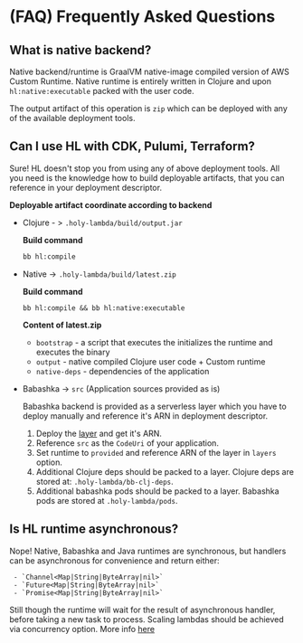 # (FAQ) Frequently Asked Questions 

## What is native backend?
   Native backend/runtime is GraalVM native-image compiled version of AWS Custom Runtime. Native runtime is entirely written in Clojure and upon `hl:native:executable` packed with the user code. 
   
   The output artifact of this operation is `zip` which can be deployed with any of the available deployment tools. 
   
## Can I use HL with CDK, Pulumi, Terraform?
   Sure! HL doesn't stop you from using any of above deployment tools. All you need is the knowledge how to build deployable artifacts, that you can reference in your deployment descriptor.
  
   **Deployable artifact coordinate according to backend**
  
   - Clojure - > `.holy-lambda/build/output.jar`
   
     **Build command**
     ```bash
     bb hl:compile
     ```

   - Native -> `.holy-lambda/build/latest.zip`
   
     **Build command**
     ``` 
     bb hl:compile && bb hl:native:executable
     ```
     
     **Content of latest.zip**
     - `bootstrap` - a script that executes the initializes the runtime and executes the binary
     - `output` - native compiled Clojure user code + Custom runtime
     - `native-deps` - dependencies of the application
     
   - Babashka -> `src` (Application sources provided as is)

     Babashka backend is provided as a serverless layer which you have to deploy manually and reference it's ARN in deployment descriptor.
     1. Deploy the [layer](https://serverlessrepo.aws.amazon.com/applications/eu-central-1/443526418261/holy-lambda-babashka-runtime)
       and get it's ARN.
     2. Reference `src` as the `CodeUri` of your application.
     3. Set runtime to `provided` and reference ARN of the layer in `layers` option.
     4. Additional Clojure deps should be packed to a layer. Clojure deps are stored at: `.holy-lambda/bb-clj-deps`.
     5. Additional babashka pods should be packed to a layer. Babashka pods are stored at `.holy-lambda/pods`.
    
## Is HL runtime asynchronous?
   Nope! Native, Babashka and Java runtimes are synchronous, but handlers can be asynchronous for convenience and return either:
   
     - `Channel<Map|String|ByteArray|nil>`
     - `Future<Map|String|ByteArray|nil>`
     - `Promise<Map|String|ByteArray|nil>`
   
   Still though the runtime will wait for the result of asynchronous handler, before taking a new task to process. Scaling lambdas should be achieved via concurrency option. More info [here](https://docs.aws.amazon.com/lambda/latest/dg/configuration-concurrency.html)
   
   
   
  

